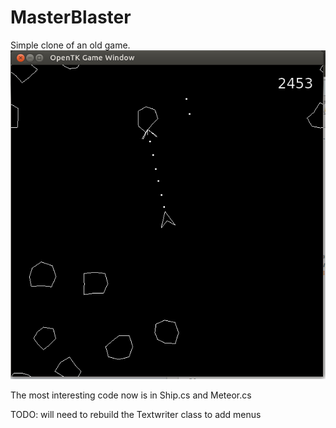 # MasterBlaster
Simple clone of an old game.
![alt text](Screenshot.png "Game Screenshot")

The most interesting code now is in Ship.cs and Meteor.cs

TODO: will need to rebuild the Textwriter class to add menus
